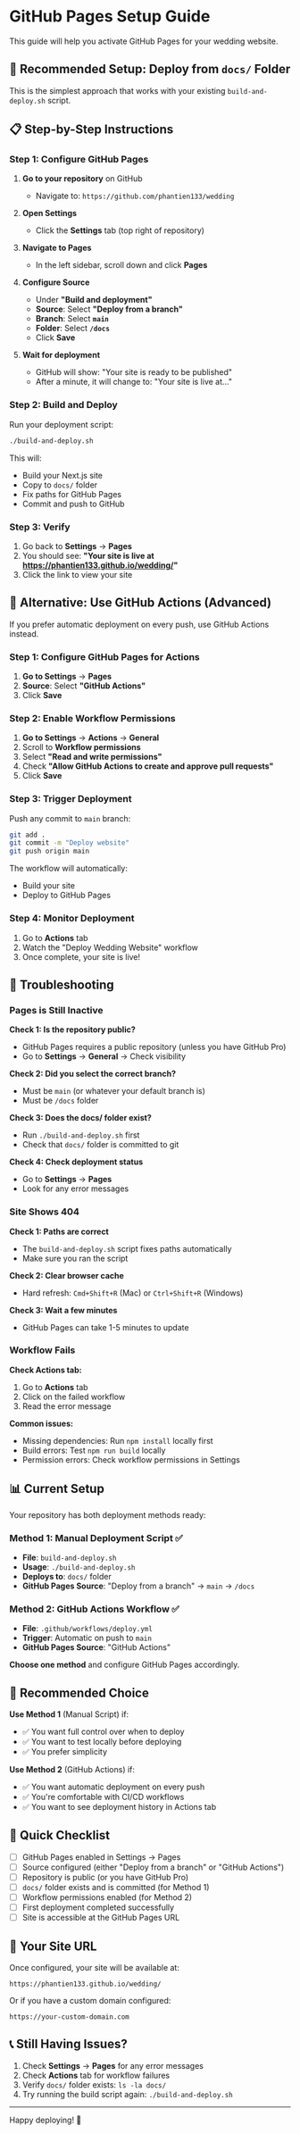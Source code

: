# GitHub Pages Setup Guide

This guide will help you activate GitHub Pages for your wedding website.

## 🎯 Recommended Setup: Deploy from `docs/` Folder

This is the simplest approach that works with your existing `build-and-deploy.sh` script.

## 📋 Step-by-Step Instructions

### Step 1: Configure GitHub Pages

1. **Go to your repository** on GitHub
   - Navigate to: `https://github.com/phantien133/wedding`

2. **Open Settings**
   - Click the **Settings** tab (top right of repository)

3. **Navigate to Pages**
   - In the left sidebar, scroll down and click **Pages**

4. **Configure Source**
   - Under **"Build and deployment"**
   - **Source**: Select **"Deploy from a branch"**
   - **Branch**: Select **`main`**
   - **Folder**: Select **`/docs`**
   - Click **Save**

5. **Wait for deployment**
   - GitHub will show: "Your site is ready to be published"
   - After a minute, it will change to: "Your site is live at..."

### Step 2: Build and Deploy

Run your deployment script:

```bash
./build-and-deploy.sh
```

This will:
- Build your Next.js site
- Copy to `docs/` folder
- Fix paths for GitHub Pages
- Commit and push to GitHub

### Step 3: Verify

1. Go back to **Settings** → **Pages**
2. You should see: **"Your site is live at https://phantien133.github.io/wedding/"**
3. Click the link to view your site

## 🔧 Alternative: Use GitHub Actions (Advanced)

If you prefer automatic deployment on every push, use GitHub Actions instead.

### Step 1: Configure GitHub Pages for Actions

1. **Go to Settings** → **Pages**
2. **Source**: Select **"GitHub Actions"**
3. Click **Save**

### Step 2: Enable Workflow Permissions

1. **Go to Settings** → **Actions** → **General**
2. Scroll to **Workflow permissions**
3. Select **"Read and write permissions"**
4. Check **"Allow GitHub Actions to create and approve pull requests"**
5. Click **Save**

### Step 3: Trigger Deployment

Push any commit to `main` branch:

```bash
git add .
git commit -m "Deploy website"
git push origin main
```

The workflow will automatically:
- Build your site
- Deploy to GitHub Pages

### Step 4: Monitor Deployment

1. Go to **Actions** tab
2. Watch the "Deploy Wedding Website" workflow
3. Once complete, your site is live!

## 🚨 Troubleshooting

### Pages is Still Inactive

**Check 1: Is the repository public?**
- GitHub Pages requires a public repository (unless you have GitHub Pro)
- Go to **Settings** → **General** → Check visibility

**Check 2: Did you select the correct branch?**
- Must be `main` (or whatever your default branch is)
- Must be `/docs` folder

**Check 3: Does the docs/ folder exist?**
- Run `./build-and-deploy.sh` first
- Check that `docs/` folder is committed to git

**Check 4: Check deployment status**
- Go to **Settings** → **Pages**
- Look for any error messages

### Site Shows 404

**Check 1: Paths are correct**
- The `build-and-deploy.sh` script fixes paths automatically
- Make sure you ran the script

**Check 2: Clear browser cache**
- Hard refresh: `Cmd+Shift+R` (Mac) or `Ctrl+Shift+R` (Windows)

**Check 3: Wait a few minutes**
- GitHub Pages can take 1-5 minutes to update

### Workflow Fails

**Check Actions tab:**
1. Go to **Actions** tab
2. Click on the failed workflow
3. Read the error message

**Common issues:**
- Missing dependencies: Run `npm install` locally first
- Build errors: Test `npm run build` locally
- Permission errors: Check workflow permissions in Settings

## 📊 Current Setup

Your repository has both deployment methods ready:

### Method 1: Manual Deployment Script ✅
- **File**: `build-and-deploy.sh`
- **Usage**: `./build-and-deploy.sh`
- **Deploys to**: `docs/` folder
- **GitHub Pages Source**: "Deploy from a branch" → `main` → `/docs`

### Method 2: GitHub Actions Workflow ✅
- **File**: `.github/workflows/deploy.yml`
- **Trigger**: Automatic on push to `main`
- **GitHub Pages Source**: "GitHub Actions"

**Choose one method** and configure GitHub Pages accordingly.

## 🎯 Recommended Choice

**Use Method 1** (Manual Script) if:
- ✅ You want full control over when to deploy
- ✅ You want to test locally before deploying
- ✅ You prefer simplicity

**Use Method 2** (GitHub Actions) if:
- ✅ You want automatic deployment on every push
- ✅ You're comfortable with CI/CD workflows
- ✅ You want to see deployment history in Actions tab

## 📝 Quick Checklist

- [ ] GitHub Pages enabled in Settings → Pages
- [ ] Source configured (either "Deploy from a branch" or "GitHub Actions")
- [ ] Repository is public (or you have GitHub Pro)
- [ ] `docs/` folder exists and is committed (for Method 1)
- [ ] Workflow permissions enabled (for Method 2)
- [ ] First deployment completed successfully
- [ ] Site is accessible at the GitHub Pages URL

## 🔗 Your Site URL

Once configured, your site will be available at:

```
https://phantien133.github.io/wedding/
```

Or if you have a custom domain configured:
```
https://your-custom-domain.com
```

## 📞 Still Having Issues?

1. Check **Settings** → **Pages** for any error messages
2. Check **Actions** tab for workflow failures
3. Verify `docs/` folder exists: `ls -la docs/`
4. Try running the build script again: `./build-and-deploy.sh`

---

Happy deploying! 🚀

